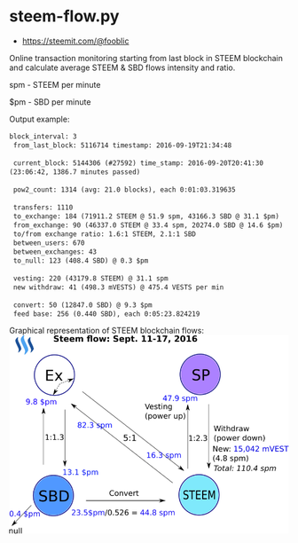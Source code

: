 # steem-flow.py

* https://steemit.com/@fooblic

Online transaction monitoring starting from last block in STEEM blockchain and calculate average STEEM & SBD flows intensity and ratio.

spm - STEEM per minute

$pm - SBD per minute

Output example:
```
block_interval: 3 
 from_last_block: 5116714 timestamp: 2016-09-19T21:34:48 

 current_block: 5144306 (#27592) time_stamp: 2016-09-20T20:41:30 (23:06:42, 1386.7 minutes passed) 

 pow2_count: 1314 (avg: 21.0 blocks), each 0:01:03.319635 

 transfers: 1110 
 to_exchange: 184 (71911.2 STEEM @ 51.9 spm, 43166.3 SBD @ 31.1 $pm) 
 from_exchange: 90 (46337.0 STEEM @ 33.4 spm, 20274.0 SBD @ 14.6 $pm) 
 to/from exchange ratio: 1.6:1 STEEM, 2.1:1 SBD 
 between_users: 670 
 between_exchanges: 43 
 to_null: 123 (408.4 SBD) @ 0.3 $pm 

 vesting: 220 (43179.8 STEEM) @ 31.1 spm 
 new withdraw: 41 (498.3 mVESTS) @ 475.4 VESTS per min 

 convert: 50 (12847.0 SBD) @ 9.3 $pm 
 feed base: 256 (0.440 SBD), each 0:05:23.824219
```

Graphical representation of STEEM blockchain flows:
![steem_flow](steem_flow.svg.png "STEEM flow diagram")
